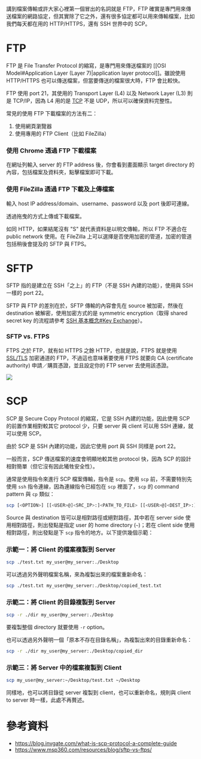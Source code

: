 講到檔案傳輸或許大家心裡第一個冒出的名詞就是 FTP，FTP 確實是專門用來傳送檔案的網路協定，但其實除了它之外，還有很多協定都可以用來傳輸檔案，比如我們每天都在用的 HTTP/HTTPS，還有 SSH 世界中的 SCP。

# FTP

FTP 是 File Transfer Protocol 的縮寫，是專門用來傳送檔案的 [[OSI Model#Application Layer (Layer 7)|application layer protocol]]。雖說使用 HTTP/HTTPS 也可以傳送檔案，但當要傳送的檔案很大時，FTP 會比較快。

FTP 使用 port 21，其使用的 Transport Layer (L4) 以及 Network Layer (L3) 則是 TCP/IP，因為 L4 用的是 [TCP](</Network/TCP.md>) 不是 UDP，所以可以確保資料完整性。

常見的使用 FTP 下載檔案的方法有二：

1. 使用網頁瀏覽器
2. 使用專用的 FTP Client（比如 FileZilla）

### 使用 Chrome 透過 FTP 下載檔案

在網址列輸入 server 的 FTP address 後，你會看到畫面顯示 target directory 的內容，包括檔案及資料夾，點擊檔案即可下載。

### 使用 FileZilla 透過 FTP 下載及上傳檔案

輸入 host IP address/domain、username、password 以及 port 後即可連線。

透過拖曳的方式上傳或下載檔案。

如同 HTTP，如果結尾沒有 "S" 就代表資料是以明文傳輸，所以 FTP 不適合在 public network 使用。在 FileZilla 上可以選擇是否使用加密的管道，加密的管道包括稍後會提及的 SFTP 與 FTPS。

# SFTP

SFTP 指的是建立在 SSH「之上」的 FTP（不是 SSH 內建的功能），使用與 SSH 一樣的 port 22。

SFTP 與 FTP 的差別在於，SFTP 傳輸的內容會先在 source 被加密，然後在 destination 被解密，使用加密方式的是 symmetric encryption（取得 shared secret key 的流程請參考 [SSH 基本概念#Key Exchange](</Network/SSH 基本概念.md#Key Exchange>)）。

### SFTP vs. FTPS

FTPS 之於 FTP，就有如 HTTPS 之餘 HTTP，也就是說，FTPS 就是使用 [SSL/TLS](</Network/SSL & TLS.md>) 加密通道的 FTP，不過這也意味著要使用 FTPS 就要向 CA (certificate authority) 申請／購買憑證，並且設定你的 FTP server 去使用該憑證。

![](<https://raw.githubusercontent.com/Jamison-Chen/KM-software/master/img/FTPS-vs.-SFTP-1.png>)

# SCP

SCP 是 Secure Copy Protocol 的縮寫，它是 SSH 內建的功能，因此使用 SCP 的前置作業相對較其它 protocol 少，只要 server 與 client 可以用 SSH 連線，就可以使用 SCP。

由於 SCP 是 SSH 內建的功能，因此它使用 port 與 SSH 同樣是 port 22。

一般而言，SCP 傳送檔案的速度會明顯地較其他 protocol 快，因為 SCP 的設計相對簡單（但它沒有因此犧牲安全性）。

通常是使用指令來進行 SCP 檔案傳輸，指令是 `scp`。使用 `scp` 前，不需要特別先使用 `ssh` 指令連線，因為連線指令已經包在 `scp` 裡面了，`scp` 的 command pattern 與 `cp` 類似：

```sh
scp [<OPTION>] [[<USER>@]<SRC_IP>:]<PATH_TO_FILE> [[<USER>@]<DEST_IP>:]<PATH_TO_FILE>
```

Source 與 destination 皆可以是相對路徑或絕對路徑，其中若在 server side 使用相對路徑，則出發點是指定 user 的 home directory (`~`)；若在 client side 使用相對路徑，則出發點是下 `scp` 指令的地方。以下提供幾個示範：

### 示範一：將 Client 的檔案複製到 Server

```bash
scp ./test.txt my_user@my_server:./Desktop
```

可以透過另外聲明檔案名稱，來為複製出來的檔案重新命名：

```bash
scp ./test.txt my_user@my_server:./Desktop/copied_test.txt
```

### 示範二：將 Client 的目錄複製到 Server

```bash
scp -r ./dir my_user@my_server:./Desktop
```

要複製整個 directory 就要使用 `-r` option。

也可以透過另外聲明一個「原本不存在目錄名稱」，為複製出來的目錄重新命名：

```bash
scp -r ./dir my_user@my_server:./Desktop/copied_dir
```

### 示範三：將 Server 中的檔案複製到 Client

```bash
scp my_user@my_server:~/Desktop/test.txt ~/Desktop
```

同樣地，也可以將目錄從 server 複製到 client，也可以重新命名，規則與 client to server 時一樣，此處不再贅述。

# 參考資料

- <https://blog.invgate.com/what-is-scp-protocol-a-complete-guide>
- <https://www.msp360.com/resources/blog/sftp-vs-ftps/>
